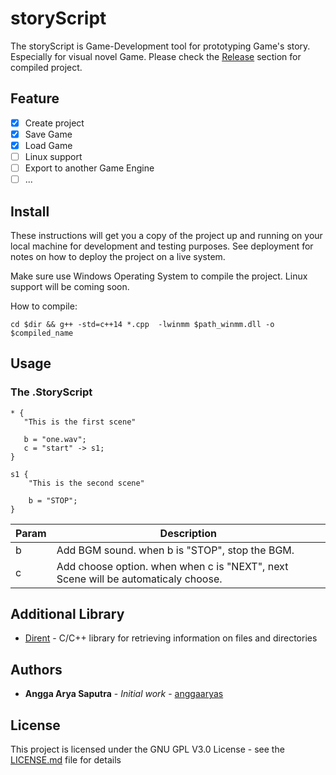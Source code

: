 # storyScript
The storyScript is Game-Development tool for prototyping Game's story. Especially for visual novel Game. Please check the [Release](https://github.com/anggaaryas/storyScript/releases) section for compiled project.

## Feature
- [x] Create project
- [x] Save Game
- [x] Load Game
- [ ] Linux support
- [ ] Export to another Game Engine
- [ ] ...

## Install

These instructions will get you a copy of the project up and running on your local machine for development and testing purposes. See deployment for notes on how to deploy the project on a live system.

Make sure use Windows Operating System to compile the project. Linux support will be coming soon.

How to compile:

```
cd $dir && g++ -std=c++14 *.cpp  -lwinmm $path_winmm.dll -o $compiled_name
```

## Usage

### The .StoryScript

```
* {
   "This is the first scene"
   
   b = "one.wav";
   c = "start" -> s1;
}

s1 {
    "This is the second scene"

    b = "STOP";
}
```

Param | Description
------|-------------
b | Add BGM sound. when b is "STOP", stop the BGM.
c | Add choose option. when when c is "NEXT", next Scene will be automaticaly choose.

## Additional Library

* [Dirent](https://github.com/tronkko/dirent) - C/C++ library for retrieving information on files and directories

## Authors

* **Angga Arya Saputra** - *Initial work* - [anggaaryas](https://github.com/anggaaryas)

## License

This project is licensed under the GNU GPL V3.0 License - see the [LICENSE.md](LICENSE.md) file for details
